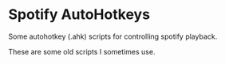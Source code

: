 # Spotify AutoHotkeys
 Some autohotkey (.ahk) scripts for controlling spotify playback.

These are some old scripts I sometimes use.